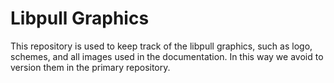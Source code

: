 # Libpull Graphics

This repository is used to keep track of the libpull graphics, such as logo,
schemes, and all images used in the documentation. In this way we avoid to
version them in the primary repository.
